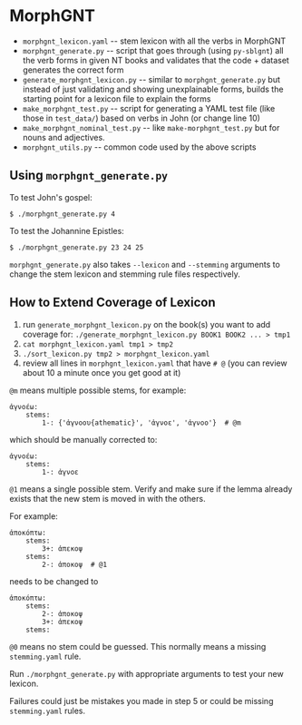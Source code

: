 # MorphGNT


* `morphgnt_lexicon.yaml` -- stem lexicon with all the verbs in MorphGNT
* `morphgnt_generate.py` -- script that goes through (using `py-sblgnt`) all the verb forms in given NT books and validates that the code + dataset generates the correct form
* `generate_morphgnt_lexicon.py` -- similar to `morphgnt_generate.py` but instead of just validating and showing unexplainable forms, builds the starting point for a lexicon file to explain the forms
* `make_morphgnt_test.py` -- script for generating a YAML test file (like those in `test_data/`) based on verbs in John (or change line 10)
* `make_morphgnt_nominal_test.py` -- like `make-morphgnt_test.py` but for nouns and adjectives.
* `morphgnt_utils.py` -- common code used by the above scripts


## Using `morphgnt_generate.py`

To test John's gospel:

```
$ ./morphgnt_generate.py 4
```

To test the Johannine Epistles:

```
$ ./morphgnt_generate.py 23 24 25
```

`morphgnt_generate.py` also takes `--lexicon` and `--stemming` arguments to change the stem lexicon and stemming rule files respectively.


## How to Extend Coverage of Lexicon

1. run `generate_morphgnt_lexicon.py` on the book(s) you want to add coverage for: `./generate_morphgnt_lexicon.py BOOK1 BOOK2 ... > tmp1`
2. `cat morphgnt_lexicon.yaml tmp1 > tmp2`
3. `./sort_lexicon.py tmp2 > morphgnt_lexicon.yaml`
4. review all lines in `morphgnt_lexicon.yaml` that have `# @` (you can review about 10 a minute once you get good at it)

`@m` means multiple possible stems, for example:

```
ἀγνοέω:
    stems:
        1-: {'ἀγνοου{athematic}', 'ἀγνοε', 'ἀγνοο'}  # @m
```

which should be manually corrected to:

```
ἀγνοέω:
    stems:
        1-: ἀγνοε
```

`@1` means a single possible stem. Verify and make sure if the lemma already exists that the new stem is moved in with the others.

For example:

```
ἀποκόπτω:
    stems:
        3+: ἀπεκοψ
    stems:
        2-: ἀποκοψ  # @1
```

needs to be changed to

```
ἀποκόπτω:
    stems:
        2-: ἀποκοψ
        3+: ἀπεκοψ
    stems:
```

`@0` means no stem could be guessed. This normally means a missing `stemming.yaml` rule.

Run `./morphgnt_generate.py` with appropriate arguments to test your new lexicon.

Failures could just be mistakes you made in step 5 or could be missing `stemming.yaml` rules.

